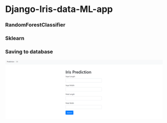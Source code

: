 # Django-Iris-data-ML-app

### RandomForestClassifier

### Sklearn

### Saving to database


![Test Image 1](https://github.com/mukul1em/Django-Iris-data-ML-app/blob/master/Capture.PNG)
